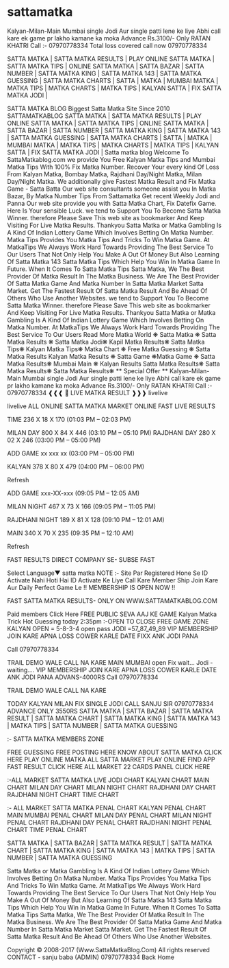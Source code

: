 # sattamatka

Kalyan-Milan-Main Mumbai single Jodi Aur single patti lene ke liye Abhi call kare ek game pr lakho kamane ka moka 
Advance Rs.3100/- Only
RATAN KHATRI 
Call :- 07970778334
Total loss covered call now 07970778334

SATTA MATKA | SATTA MATKA RESULTS | PLAY ONLINE SATTA MATKA | SATTA MATKA TIPS | ONLINE SATTA MATKA | SATTA BAZAR | SATTA NUMBER | SATTA MATKA KING | SATTA MATKA 143 | SATTA MATKA GUESSING | SATTA MATKA CHARTS | SATTA | MATKA | MUMBAI MATKA | MATKA TIPS | MATKA CHARTS | MATKA TIPS | KALYAN SATTA | FIX SATTA MATKA JODI |

SATTA MATKA BLOG
Biggest Satta Matka Site Since 2010
SATTAMATKABLOG
SATTA MATKA | SATTA MATKA RESULTS | PLAY ONLINE SATTA MATKA | SATTA MATKA TIPS | ONLINE SATTA MATKA | SATTA BAZAR | SATTA NUMBER | SATTA MATKA KING | SATTA MATKA 143 | SATTA MATKA GUESSING | SATTA MATKA CHARTS | SATTA | MATKA | MUMBAI MATKA | MATKA TIPS | MATKA CHARTS | MATKA TIPS | KALYAN SATTA | FIX SATTA MATKA JODI |
Satta matka blog
Welcome To SattaMatkablog.com we provide You Free Kalyan Matka Tips and Mumbai Matka Tips With 100% Fix Matka Number. Recover Your every kind Of Loss From Kalyan Matka, Bombay Matka, Rajdhani Day/Night Matka, Milan Day/Night Matka. We additionally give Fastest Matka Result and Fix Matka Game - Satta Batta Our web site consultants someone assist you In Matka Bazar, By Matka Number Tips From Sattamatka Get recent Weekly Jodi and Panna Our web site provide you with Satta Matka Chart, Fix Datefix Game. Here Is Your sensible Luck. we tend to Support You To Become Satta Matka Winner. therefore Please Save This web site as bookmarker And Keep Visiting For Live Matka Results. Thankyou Satta Matka or Matka Gambling Is A Kind Of Indian Lottery Game Which Involves Betting On Matka Number. Matka Tips Provides You Matka Tips And Tricks To Win Matka Game. At MatkaTips We Always Work Hard Towards Providing The Best Service To Our Users That Not Only Help You Make A Out Of Money But Also Learning Of Satta Matka 143 Satta Matka Tips Which Help You Win In Matka Game In Future. When It Comes To Satta Matka Tips Satta Matka, We The Best Provider Of Matka Result In The Matka Business. We Are The Best Provider Of Satta Matka Game And Matka Number In Satta Matka Market Satta Market. Get The Fastest Result Of Satta Matka Result And Be Ahead Of Others Who Use Another Websites. we tend to Support You To Become Satta Matka Winner. therefore Please Save This web site as bookmarker And Keep Visiting For Live Matka Results. Thankyou Satta Matka or Matka Gambling Is A Kind Of Indian Lottery Game Which Involves Betting On Matka Number. At MatkaTips We Always Work Hard Towards Providing The Best Service To Our Users 
Read More
Matka World ❋ Satta Matka ❋ Satta Matka Results ❋ Satta Matka Jodi❋ Kapil Matka Results❋ Satta Matka Tips❋ Kalyan Matka Tips❋ Matka Chart ❋ Free Matka Guessing ❋ Satta Matka Results Kalyan Matka Results ❋ Satta Game ❋Matka Game ❋ Satta Matka Results❋ Mumbai Main ❋ Kalyan Results Satta Matka Results❋ Satta Matka Results❋ Satta Matka Results❋
** Special Offer **
Kalyan-Milan-Main Mumbai single Jodi Aur single patti lene ke liye Abhi call kare ek game pr lakho kamane ka moka 
Advance Rs.3100/- Only
RATAN KHATRI 
Call :- 07970778334
❰❰❰ 📶
LIVE MATKA RESULT
❱❱❱
livelive

livelive 
ALL ONLINE SATTA MATKA MARKET ONLINE FAST LIVE RESULTS

TIME
236 X 18 X 170
(01:03 PM – 02:03 PM)

MILAN DAY
800 X 84 X 446 
(03:10 PM – 05:10 PM)
RAJDHANI DAY
280 X 02 X 246 
(03:00 PM – 05:00 PM)

ADD GAME
xx xxx xx
(03:00 PM – 05:00 PM)

KALYAN
378 X 80 X 479 
(04:00 PM – 06:00 PM)


Refresh



ADD GAME 
xxx-XX-xxx
(09:05 PM – 12:05 AM)

MILAN NIGHT
467 X 73 X 166 
(09:05 PM – 11:05 PM)

RAJDHANI NIGHT
189 X 81 X 128 
(09:10 PM – 12:01 AM)

MAIN 
340 X 70 X 235 
(09:35 PM – 12:10 AM)


Refresh

FAST RESULTS DIRECT COMPANY SE- SUBSE FAST 


Select Language​▼
satta matka
NOTE :- Site Par Registered Hone Se ID Activate Nahi Hoti Hai 
ID Activate Ke Liye Call Kare Member Ship Join Kare Aur Daily Perfect Game Le
!! MEMBERSHIP IS OPEN NOW !!

FAST SATTA MATKA RESULTS- ONLY ON 
WWW.SATTAMATKABLOG.COM

Paid members Click Here
FREE PUBLIC SEVA
AAJ KE GAME
Kalyan Matka Trick Hot Guessing today 2:35pm
:-OPEN TO CLOSE FREE GAME ZONE
KALYAN
OPEN = 5-8-3-4 open pass
JODI =57_87_49_89 
VIP MEMBERSHIP JOIN KARE APNA LOSS COWER KARLE
DATE FIXX ANK JODI PANA

Call 07970778334

TRAIL DEMO WALE CALL NA KARE
MAIN MUMBAI
open Fix wait... 
Jodi - waiting.... 
VIP MEMBERSHIP JOIN KARE APNA LOSS COWER KARLE
DATE ANK JODI PANA
ADVANS-4000RS
Call 07970778334

TRAIL DEMO WALE CALL NA KARE

TODAY KALYAN MILAN FIX SINGLE JODI CALL SANJU SIR 
07970778334 
ADVANCE ONLY 3550RS
SATTA MATKA | SATTA BAZAR | SATTA MATKA RESULT | SATTA MATKA CHART | SATTA MATKA KING | SATTA MATKA 143 | MATKA TIPS | SATTA NUMBER | SATTA MATKA GUESSING

:- SATTA MATKA MEMBERS ZONE

FREE GUESSING 
FREE POSTING HERE
KNOW ABOUT SATTA MATKA
CLICK HERE
PLAY ONLINE MATKA 
ALL SATTA MARKET PLAY ONLINE
FIND APP FAST RESULT
CLICK HERE
ALL MARKET 22 CARDS PANEL
CLICK HERE


:-ALL MARKET SATTA MATKA LIVE JODI CHART
KALYAN CHART
MAIN CHART
MILAN DAY CHART
MILAN NIGHT CHART
RAJDHANI DAY CHART
RAJDHANI NIGHT CHART
TIME CHART

:- ALL MARKET SATTA MATKA PENAL CHART
KALYAN PENAL CHART
MAIN MUMBAI PENAL CHART
MILAN DAY PENAL CHART
MILAN NIGHT PENAL CHART
RAJDHANI DAY PENAL CHART
RAJDHANI NIGHT PENAL CHART
TIME PENAL CHART

SATTA MATKA | SATTA BAZAR | SATTA MATKA RESULT | SATTA MATKA CHART | SATTA MATKA KING | SATTA MATKA 143 | MATKA TIPS | SATTA NUMBER | SATTA MATKA GUESSING

Satta Matka or Matka Gambling Is A Kind Of Indian Lottery Game Which Involves Betting On Matka Number. Matka Tips Provides You Matka Tips And Tricks To Win Matka Game. At MatkaTips We Always Work Hard Towards Providing The Best Service To Our Users That Not Only Help You Make A Out Of Money But Also Learning Of Satta Matka 143 Satta Matka Tips Which Help You Win In Matka Game In Future. When It Comes To Satta Matka Tips Satta Matka, We The Best Provider Of Matka Result In The Matka Business. We Are The Best Provider Of Satta Matka Game And Matka Number In Satta Matka Market Satta Market. Get The Fastest Result Of Satta Matka Result And Be Ahead Of Others Who Use Another Websites.

Copyright © 2008-2017 
(Www.SattaMatkaBlog.Com)
All rights reserved 
CONTACT - sanju baba 
(ADMIN)
07970778334
Back	Home
